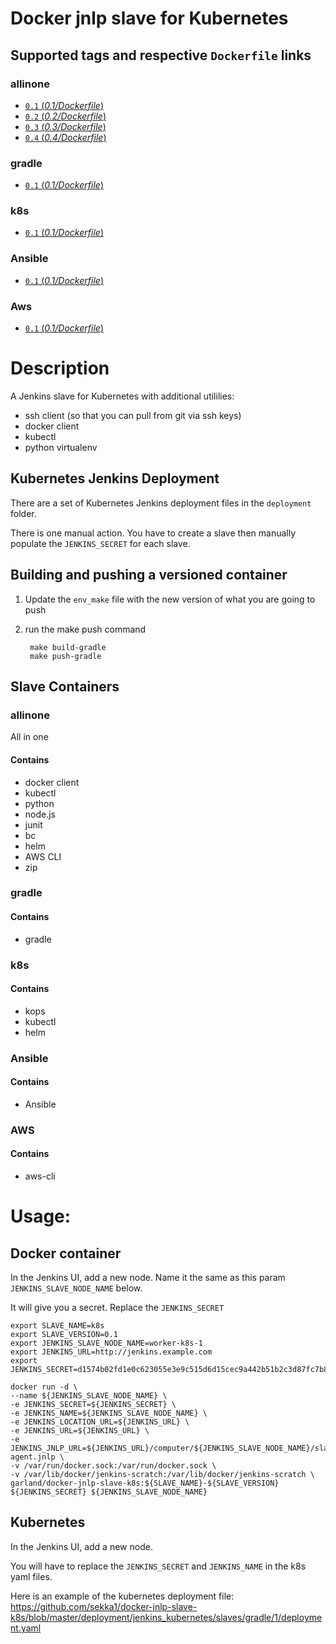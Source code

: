 Docker jnlp slave for Kubernetes
===================

## Supported tags and respective `Dockerfile` links
### allinone
- [`0.1` (*0.1/Dockerfile*)](https://github.com/sekka1/docker-jnlp-slave-k8s/blob/master/releases/allinone/0.1/Dockerfile)
- [`0.2` (*0.2/Dockerfile*)](https://github.com/sekka1/docker-jnlp-slave-k8s/blob/master/releases/allinone/0.2/Dockerfile)
- [`0.3` (*0.3/Dockerfile*)](https://github.com/sekka1/docker-jnlp-slave-k8s/blob/master/releases/allinone/0.3/Dockerfile)
- [`0.4` (*0.4/Dockerfile*)](https://github.com/sekka1/docker-jnlp-slave-k8s/blob/master/releases/allinone/0.4/Dockerfile)

### gradle
- [`0.1` (*0.1/Dockerfile*)](https://github.com/sekka1/docker-jnlp-slave-k8s/blob/master/releases/gradle/0.1/Dockerfile)

### k8s
- [`0.1` (*0.1/Dockerfile*)](https://github.com/sekka1/docker-jnlp-slave-k8s/blob/master/releases/k8s/0.1/Dockerfile)

### Ansible
- [`0.1` (*0.1/Dockerfile*)](https://github.com/sekka1/docker-jnlp-slave-k8s/blob/master/releases/ansible/0.1/Dockerfile)

### Aws
- [`0.1` (*0.1/Dockerfile*)](https://github.com/sekka1/docker-jnlp-slave-k8s/blob/master/releases/aws/0.1/Dockerfile)

# Description
A Jenkins slave for Kubernetes with additional utililies:

* ssh client (so that you can pull from git via ssh keys)
* docker client
* kubectl
* python virtualenv

## Kubernetes Jenkins Deployment
There are a set of Kubernetes Jenkins deployment files in the `deployment` folder.

There is one manual action.  You have to create a slave then manually populate the
`JENKINS_SECRET` for each slave.

## Building and pushing a versioned container

1. Update the `env_make` file with the new version of what you are going to push
2. run the make push command

        make build-gradle
        make push-gradle

## Slave Containers

### allinone
All in one

#### Contains

* docker client
* kubectl
* python
* node.js
* junit
* bc
* helm
* AWS CLI
* zip

### gradle

#### Contains

* gradle

### k8s

#### Contains

* kops
* kubectl
* helm

### Ansible

#### Contains

* Ansible

### AWS

#### Contains

* aws-cli

# Usage:

## Docker container
In the Jenkins UI, add a new node.  Name it the same as this param `JENKINS_SLAVE_NODE_NAME` below.

It will give you a secret.  Replace the `JENKINS_SECRET`

```
export SLAVE_NAME=k8s
export SLAVE_VERSION=0.1
export JENKINS_SLAVE_NODE_NAME=worker-k8s-1
export JENKINS_URL=http://jenkins.example.com
export JENKINS_SECRET=d1574b02fd1e0c623055e3e9c515d6d15cec9a442b51b2c3d87fc7b8ce2406a9

docker run -d \
--name ${JENKINS_SLAVE_NODE_NAME} \
-e JENKINS_SECRET=${JENKINS_SECRET} \
-e JENKINS_NAME=${JENKINS_SLAVE_NODE_NAME} \
-e JENKINS_LOCATION_URL=${JENKINS_URL} \
-e JENKINS_URL=${JENKINS_URL} \
-e JENKINS_JNLP_URL=${JENKINS_URL}/computer/${JENKINS_SLAVE_NODE_NAME}/slave-agent.jnlp \
-v /var/run/docker.sock:/var/run/docker.sock \
-v /var/lib/docker/jenkins-scratch:/var/lib/docker/jenkins-scratch \
garland/docker-jnlp-slave-k8s:${SLAVE_NAME}-${SLAVE_VERSION} ${JENKINS_SECRET} ${JENKINS_SLAVE_NODE_NAME}
```

## Kubernetes
In the Jenkins UI, add a new node.

You will have to replace the `JENKINS_SECRET` and `JENKINS_NAME` in the k8s yaml files.

Here is an example of the kubernetes deployment file: https://github.com/sekka1/docker-jnlp-slave-k8s/blob/master/deployment/jenkins_kubernetes/slaves/gradle/1/deployment.yaml
